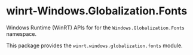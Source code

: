 <!-- warning: Please don't edit this file. It was automatically generated. -->

# winrt-Windows.Globalization.Fonts

Windows Runtime (WinRT) APIs for for the `Windows.Globalization.Fonts` namespace.

This package provides the `winrt.windows.globalization.fonts` module.
